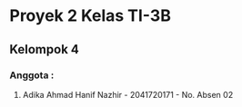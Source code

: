 # Proyek 2 Kelas TI-3B
## Kelompok 4

### Anggota : <br>
  1. Adika Ahmad Hanif Nazhir - 2041720171 - No. Absen 02
